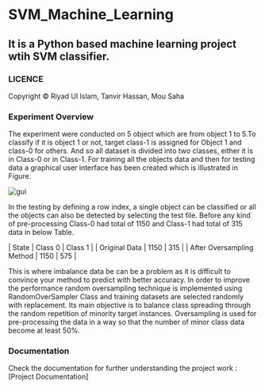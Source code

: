 # SVM_Machine_Learning

## It is a Python based machine learning project wtih SVM classifier.

### LICENCE

Copyright © Riyad Ul Islam, Tanvir Hassan, Mou Saha

### Experiment Overview

The experiment were conducted on 5 object which are from object 1 to 5.To classify if it is object 1 or not, target class-1 is assigned for Object 1 and class-0 for others. And so all dataset is divided into two classes, either it is in Class-0 or in Class-1. For training all the objects data and then for testing data a graphical user interface has been created which is illustrated in Figure.
 
![gui](https://user-images.githubusercontent.com/57096728/145985878-122dfd4b-bc88-446c-aab0-11a443d5911d.JPG)

In the testing by defining a row index, a single object can be classified or all the objects can also be detected by selecting the test file. 
Before any kind of pre-processing Class-0 had total of 1150 and Class-1 had total of 315 data in below Table. 

| State | Class 0  | Class 1 |
| Original Data  | 1150 | 315 |
| After Oversampling Method | 1150 | 575 |

This is where imbalance data be can be a problem as it is difficult to convince  your method to predict with better accuracy. In order to improve the performance random oversampling technique is implemented using RandomOverSampler Class and training datasets are selected randomly with replacement.
Its main objective is to balance class spreading through the random repetition of minority target instances. Oversampling is used for pre-processing the data in a way so that the number of minor class data become at least 50%.

### Documentation

Check the documentation for further understanding the project work : [Project Documentation]